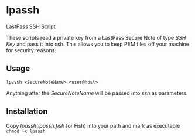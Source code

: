 # lpassh
LastPass SSH Script

These scripts read a private key from a LastPass Secure Note of type _SSH Key_
 and pass it into ssh.  This allows you to keep PEM files off your machine for
 security reasons.

## Usage
`lpassh <SecureNoteName> <user@host>`

Anything after the _SecureNoteName_ will be passed into _ssh_ as parameters.

## Installation

Copy _lpassh_(_lpassh.fish_ for Fish) into your path and mark as executable `chmod +x lpassh`
